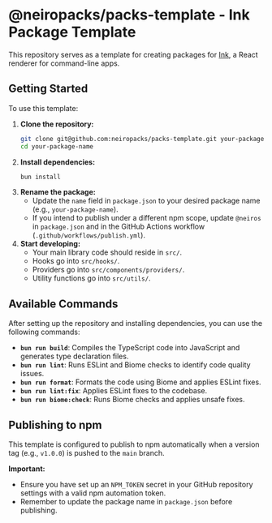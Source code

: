 # @neiropacks/packs-template - Ink Package Template

This repository serves as a template for creating packages for [Ink](https://github.com/vadimdemedes/ink), a React renderer for command-line apps.

## Getting Started

To use this template:

1.  **Clone the repository:**
    ```bash
    git clone git@github.com:neiropacks/packs-template.git your-package-name
    cd your-package-name
    ```
2.  **Install dependencies:**
    ```bash
    bun install
    ```
3.  **Rename the package:**
    *   Update the `name` field in `package.json` to your desired package name (e.g., `your-package-name`).
    *   If you intend to publish under a different npm scope, update `@neiros` in `package.json` and in the GitHub Actions workflow (`.github/workflows/publish.yml`).
4.  **Start developing:**
    *   Your main library code should reside in `src/`.
    *   Hooks go into `src/hooks/`.
    *   Providers go into `src/components/providers/`.
    *   Utility functions go into `src/utils/`.

## Available Commands

After setting up the repository and installing dependencies, you can use the following commands:

*   **`bun run build`**: Compiles the TypeScript code into JavaScript and generates type declaration files.
*   **`bun run lint`**: Runs ESLint and Biome checks to identify code quality issues.
*   **`bun run format`**: Formats the code using Biome and applies ESLint fixes.
*   **`bun run lint:fix`**: Applies ESLint fixes to the codebase.
*   **`bun run biome:check`**: Runs Biome checks and applies unsafe fixes.

## Publishing to npm

This template is configured to publish to npm automatically when a version tag (e.g., `v1.0.0`) is pushed to the `main` branch.

**Important:**
*   Ensure you have set up an `NPM_TOKEN` secret in your GitHub repository settings with a valid npm automation token.
*   Remember to update the package name in `package.json` before publishing.